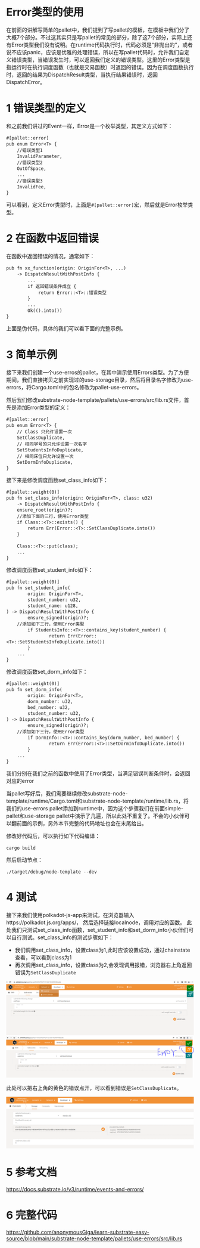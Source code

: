 # Error类型的使用

在前面的讲解写简单的pallet中，我们提到了写pallet的模板，在模板中我们分了大概7个部分。不过这其实只是写pallet的常见的部分，除了这7个部分，实际上还有Error类型我们没有说明。在runtime代码执行时，代码必须是“非抛出的”，或者说不应该panic，应该是优雅的处理错误，所以在写pallet代码时，允许我们自定义错误类型，当错误发生时，可以返回我们定义的错误类型。这里的Error类型是指运行时在执行调度函数（也就是交易函数）时返回的错误。因为在调度函数执行时，返回的结果为DispatchResult类型，当执行结果错误时，返回DispatchError。

# 1 错误类型的定义
和之前我们讲过的Event一样，Error是一个枚举类型，其定义方式如下：
```
#[pallet::error]
pub enum Error<T> {
    //错误类型1
    InvalidParameter,
    //错误类型2
    OutOfSpace,
    ...
    //错误类型3
    InvalidFee,
}
```
可以看到，定义Error类型时，上面是```#[pallet::error]```宏，然后就是Error枚举类型。

# 2 在函数中返回错误
在函数中返回错误的情况，通常如下：
```
pub fn xx_function(origin: OriginFor<T>, ...) 
    -> DispatchResultWithPostInfo {
		...
		if 返回错误条件成立 {
			return Error::<T>::错误类型
		}
		...
		Ok(().into())
}

```
上面是伪代码，具体的我们可以看下面的完整示例。

# 3 简单示例
接下来我们创建一个use-erros的pallet，在其中演示使用Errors类型。为了方便期间，我们直接拷贝之前实现过的use-storage目录，然后将目录名字修改为use-errors，将Cargo.toml中的包名修改为pallet-use-errors。

然后我们修改substrate-node-template/pallets/use-errors/src/lib.rs文件，首先是添加Error类型的定义：
```
#[pallet::error] 
pub enum Error<T> {
    // Class 只允许设置一次
    SetClassDuplicate,
    // 相同学号的只允许设置一次名字
    SetStudentsInfoDuplicate,
    // 相同床位只允许设置一次
    SetDormInfoDuplicate,
}
```
接下来是修改调度函数set_class_info如下：
```
#[pallet::weight(0)]
pub fn set_class_info(origin: OriginFor<T>, class: u32) 
	-> DispatchResultWithPostInfo {
    ensure_root(origin)?;
    //添加下面的三行，使用Error类型
    if Class::<T>::exists() {
        return Err(Error::<T>::SetClassDuplicate.into())
    }

    Class::<T>::put(class);
    ...			
}
```
修改调度函数set_student_info如下：
```
#[pallet::weight(0)]
pub fn set_student_info(
        origin: OriginFor<T>,
        student_number: u32,
        student_name: u128,
) -> DispatchResultWithPostInfo {
        ensure_signed(origin)?;
	//添加如下三行，使用Error类型
        if StudentsInfo::<T>::contains_key(student_number) {
                return Err(Error::<T>::SetStudentsInfoDuplicate.into())
        }
	...
}

```
修改调度函数set_dorm_info如下：
```
#[pallet::weight(0)]
pub fn set_dorm_info(
        origin: OriginFor<T>,
        dorm_number: u32,
        bed_number: u32,
        student_number: u32,
) -> DispatchResultWithPostInfo {
        ensure_signed(origin)?;
	//添加如下三行，使用Error类型
        if DormInfo::<T>::contains_key(dorm_number, bed_number) {
                return Err(Error::<T>::SetDormInfoDuplicate.into())
        }
	...
}

```
我们分别在我们之前的函数中使用了Error类型，当满足错误判断条件时，会返回对应的error

当pallet写好后，我们需要继续修改substrate-node-template/runtime/Cargo.toml和substrate-node-template/runtime/lib.rs，将我们的use-errors pallet添加到runtime中，因为这个步骤我们在前面simple-pallet和use-storage pallet中演示了几遍，所以此处不重复了。不会的小伙伴可以翻前面的示例，另外本节完整的代码地址也会在末尾给出。

修改好代码后，可以执行如下代码编译：
```
cargo build
```

然后启动节点：
```
./target/debug/node-template --dev
```

# 4 测试
接下来我们使用polkadot-js-app来测试，在浏览器输入https://polkadot.js.org/apps/， 然后选择链接localnode，调用对应的函数。
此处我们只测试set_class_info函数，set_student_info和set_dorm_info小伙伴们可以自行测试。set_class_info的测试步骤如下：
* 我们调用set_class_info，设置class为1,此时应该设置成功，通过chainstate查看，可以看到class为1
* 再次调用set_class_info，设置class为2,会发现调用报错，浏览器右上角返回错误为```SetClassDuplicate```

![第一次设置](./assets/第一次设置.PNG)
![第二次设置](./assets/第二次设置错误.PNG)

此处可以把右上角的黄色的错误点开，可以看到错误是```SetClassDuplicate```。

![查看](./assets/查询class.PNG)


# 5 参考文档

https://docs.substrate.io/v3/runtime/events-and-errors/

# 6 完整代码

https://github.com/anonymousGiga/learn-substrate-easy-source/blob/main/substrate-node-template/pallets/use-errors/src/lib.rs
